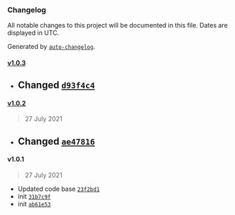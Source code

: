 ### Changelog

All notable changes to this project will be documented in this file. Dates are displayed in UTC.

Generated by [`auto-changelog`](https://github.com/CookPete/auto-changelog).

#### [v1.0.3](https://github.com/psenger/linked-list/compare/v1.0.2...v1.0.3)

- ## Changed [`d93f4c4`](https://github.com/psenger/linked-list/commit/d93f4c48f589cff6862647ecc403c84df93bb862)

#### [v1.0.2](https://github.com/psenger/linked-list/compare/v1.0.1...v1.0.2)

> 27 July 2021

- ## Changed [`ae47816`](https://github.com/psenger/linked-list/commit/ae47816c73ab89858b776ce7e7436cfd0df9c146)

#### v1.0.1

> 27 July 2021

- Updated code base [`23f2bd1`](https://github.com/psenger/linked-list/commit/23f2bd1f02eb7c59800c9bf4f984f92e95d77bea)
- init [`31b7c9f`](https://github.com/psenger/linked-list/commit/31b7c9f864fca02c10962b61c2c5177cf89f2624)
- init [`ab61e53`](https://github.com/psenger/linked-list/commit/ab61e53c98e5d25645a268644059f5fc472c492d)
